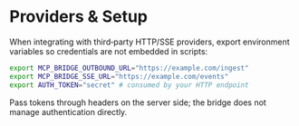 # Providers & Setup

When integrating with third‑party HTTP/SSE providers, export environment variables so credentials are not embedded in scripts:

```bash
export MCP_BRIDGE_OUTBOUND_URL="https://example.com/ingest"
export MCP_BRIDGE_SSE_URL="https://example.com/events"
export AUTH_TOKEN="secret" # consumed by your HTTP endpoint
```

Pass tokens through headers on the server side; the bridge does not manage authentication directly.

